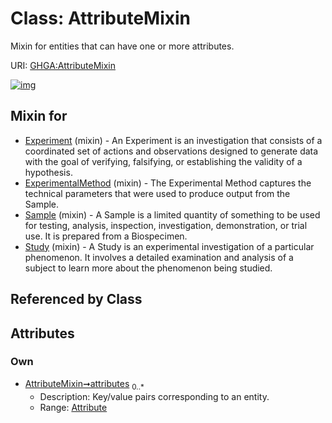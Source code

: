 
# Class: AttributeMixin


Mixin for entities that can have one or more attributes.

URI: [GHGA:AttributeMixin](https://w3id.org/GHGA/AttributeMixin)


[![img](https://yuml.me/diagram/nofunky;dir:TB/class/[Attribute]<attributes%200..*-++[AttributeMixin],[Study]uses%20-.->[AttributeMixin],[Sample]uses%20-.->[AttributeMixin],[ExperimentalMethod]uses%20-.->[AttributeMixin],[Experiment]uses%20-.->[AttributeMixin],[Study],[Sample],[ExperimentalMethod],[Experiment],[Attribute])](https://yuml.me/diagram/nofunky;dir:TB/class/[Attribute]<attributes%200..*-++[AttributeMixin],[Study]uses%20-.->[AttributeMixin],[Sample]uses%20-.->[AttributeMixin],[ExperimentalMethod]uses%20-.->[AttributeMixin],[Experiment]uses%20-.->[AttributeMixin],[Study],[Sample],[ExperimentalMethod],[Experiment],[Attribute])

## Mixin for

 * [Experiment](Experiment.md) (mixin)  - An Experiment is an investigation that consists of a coordinated set of actions and observations designed to generate data with the goal of verifying, falsifying, or establishing the validity of a hypothesis.
 * [ExperimentalMethod](ExperimentalMethod.md) (mixin)  - The Experimental Method captures the technical parameters that were used to produce output from the Sample.
 * [Sample](Sample.md) (mixin)  - A Sample is a limited quantity of something to be used for testing, analysis, inspection, investigation, demonstration, or trial use.  It is prepared from a Biospecimen.
 * [Study](Study.md) (mixin)  - A Study is an experimental investigation of a particular phenomenon. It involves a detailed examination and analysis of a subject to learn more about the phenomenon being studied.

## Referenced by Class


## Attributes


### Own

 * [AttributeMixin➞attributes](AttributeMixin_attributes.md)  <sub>0..\*</sub>
     * Description: Key/value pairs corresponding to an entity.
     * Range: [Attribute](Attribute.md)
